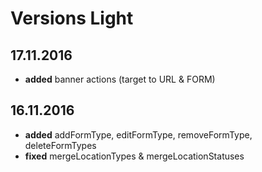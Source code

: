# Versions Light

## 17.11.2016

- **added** banner actions (target to URL & FORM)

## 16.11.2016

- **added** addFormType, editFormType, removeFormType, deleteFormTypes
- **fixed** mergeLocationTypes & mergeLocationStatuses
